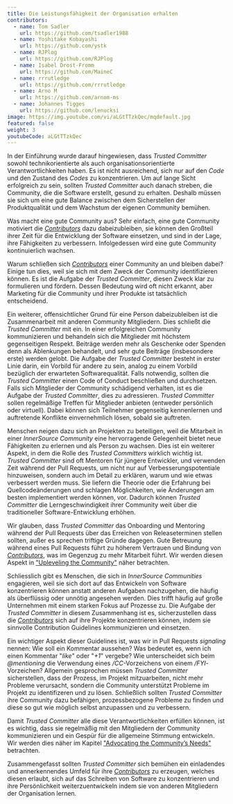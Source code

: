 ```yaml
---
title: Die Leistungsfähigkeit der Organisation erhalten
contributors:
  - name: Tom Sadler
    url: https://github.com/tsadler1988
  - name: Yoshitake Kobayashi
    url: https://github.com/ystk
  - name: RJPlog
    url: https://github.com/RJPlog
  - name: Isabel Drost-Fromm
    url: https://github.com/MaineC
  - name: rrrutledge
    url: https://github.com/rrrutledge
  - name: Arno M
    url: https://github.com/arnom-ms
  - name: Johannes Tigges
    url: https://github.com/lenucksi
image: https://img.youtube.com/vi/aLGtTTzkQec/mqdefault.jpg
featured: false
weight: 3
youtubeCode: aLGtTTzkQec
---
```

<div class="paragraph">
<p>In der Einführung wurde darauf hingewiesen, dass <em>Trusted Committer</em> sowohl technikorientierte als auch organisationsorientierte Verantwortlichkeiten haben. Es ist nicht ausreichend, sich nur auf den <em>Code</em> und den Zustand des <em>Codes</em> zu konzentrieren.
Um auf lange Sicht erfolgreich zu sein, sollten <em>Trusted Committer</em> auch danach streben, die Community, die die Software erstellt, gesund zu erhalten. Deshalb müssen sie sich um eine gute Balance zwischen dem Sicherstellen der Produktqualität und dem Wachstum der eigenen Community bemühen.</p>
</div>
<div class="paragraph">
<p>Was macht eine gute Community aus? Sehr einfach, eine gute Community motiviert die <a href="https://innersourcecommons.org/learn/learning-path/contributor"><em>Contributors</em></a> dazu dabeizubleiben, sie können den Großteil ihrer Zeit für die Entwicklung der Software einsetzen, und sind in der Lage, ihre Fähigkeiten zu verbessern.
Infolgedessen wird eine gute Community kontinuierlich wachsen.</p>
</div>
<div class="paragraph">
<p>Warum schließen sich <a href="https://innersourcecommons.org/learn/learning-path/contributor"><em>Contributors</em></a> einer Community an und bleiben dabei? Einige tun dies, weil sie sich mit dem Zweck der Community identifizieren können.
Es ist die Aufgabe der <em>Trusted Committer</em>, diesen Zweck klar zu formulieren und fördern. Dessen Bedeutung wird oft nicht erkannt, aber Marketing für die Community und ihrer Produkte ist tatsächlich entscheidend.</p>
</div>
<div class="paragraph">
<p>Ein weiterer, offensichtlicher Grund für eine Person dabeizubleiben ist die Zusammenarbeit mit anderen Community Mitgliedern.
Dies schließt die <em>Trusted Committer</em> mit ein.
In einer erfolgreichen Community kommunizieren und behandeln sich die Mitglieder mit höchstem gegenseitigen Respekt.
Beiträge werden mehr als Geschenke oder Spenden denn als Ablenkungen behandelt, und sehr gute Beiträge (insbesondere erste) werden gelobt.
Die Aufgabe der <em>Trusted Committer</em> besteht in erster Linie darin, ein Vorbild für andere zu sein, analog zu einem Vorbild bezüglich der erwarteten Softwarequalität.
Falls notwendig, sollten die <em>Trusted Committer</em> einen Code of Conduct beschließen und durchsetzen.
Falls sich Mitglieder der Community schädigend verhalten, ist es die Aufgabe der <em>Trusted Committer</em>, dies zu adressieren. <em>Trusted Committer</em> sollen regelmäßige Treffen für Mitglieder anbieten (entweder persönlich oder virtuell). Dabei können sich Teilnehmer gegenseitig kennenlernen und auftretende Konflikte einvernehmlich lösen, sobald sie auftreten.</p>
</div>
<div class="paragraph">
<p>Menschen neigen dazu sich an Projekten zu beteiligen, weil die Mitarbeit in einer <em>InnerSource Community</em> eine hervorragende Gelegenheit bietet neue Fähigkeiten zu erlernen und als Person zu wachsen.
Dies ist ein weiterer Aspekt, in dem die Rolle des <em>Trusted Committers</em> wirklich wichtig ist.
<em>Trusted Committer</em> sind oft Mentoren für jüngere Entwickler, und verwenden Zeit während der Pull Requests, um nicht nur auf Verbesserungspotentiale hinzuweisen, sondern auch im Detail zu erklären, warum und wie etwas verbessert werden muss.
Sie liefern die Theorie oder die Erfahrung bei Quellcodeänderungen und schlagen Möglichkeiten, wie Änderungen am besten implementiert werden können, vor. Dadurch können <em>Trusted Committer</em> die Lerngeschwindigkeit ihrer Community weit über die traditioneller Software-Entwicklung erhöhen.</p>
</div>
<div class="paragraph">
<p>Wir glauben, dass <em>Trusted Committer</em> das Onboarding und Mentoring während der Pull Requests über das Erreichen von Releaseterminen stellen sollten, außer es sprechen triftige Gründe dagegen.
Gute Betreuung während eines Pull Requests führt zu höherem Vertrauen und Bindung von <a href="https://innersourcecommons.org/learn/learning-path/contributor"><em>Contributors</em></a>, was im Gegenzug zu mehr Mitarbeit führt.
Wir werden diesen Aspekt in <a href="https://innersourcecommons.org/de/learn/learning-path/trusted-committer/04/">"Upleveling the Community"</a> näher betrachten.</p>
</div>
<div class="paragraph">
<p>Schliesslich gibt es Menschen, die sich in <em>InnerSource Communities</em> engagieren, weil sie sich dort auf das Entwickeln von Software konzentrieren können anstatt anderen Aufgaben nachzugehen, die häufig als überflüssig oder unnötig angesehen werden.
Dies trifft häufig auf große Unternehmen mit einem starken Fokus auf Prozesse zu.
Die Aufgabe der <em>Trusted Committer</em> in diesem Zusammenhang ist es, sicherzustellen dass die <a href="https://innersourcecommons.org/learn/learning-path/contributor"><em>Contributors</em></a> sich auf ihre Projekte konzentrieren können, indem sie sinnvolle Contribution Guidelines kommunizieren und einsetzen.</p>
</div>
<div class="paragraph">
<p>Ein wichtiger Aspekt dieser Guidelines ist, was wir in Pull Requests  <em>signaling</em> nennen: Wie soll ein Kommentar aussehen?
Was bedeutet es, wenn ich einen Kommentar "<em>like</em>" oder "<em>+1</em>" vergebe? Wie unterscheidet sich beim <em>@mentioning</em> die Verwendung eines <em>/CC</em>-Vorzeichens von einem <em>/FYI</em>-Vorzeichen?
Allgemein gesprochen müssen <em>Trusted Committer</em> sicherstellen, dass der Prozess, im Projekt mitzuarbeiten, nicht mehr Probleme verursacht, sondern die Community unterstützt Probleme im Projekt zu identifizeren und zu lösen.
Schließlich sollten <em>Trusted Committer</em> ihre Community dazu befähigen, prozessbezogene Probleme zu finden und diese so gut wie möglich selbst anzupassen und zu verbessern.</p>
</div>
<div class="paragraph">
<p>Damit <em>Trusted Committer</em> alle diese Verantwortlichkeiten erfüllen können, ist es wichtig, dass sie regelmäßig mit den Mitgliedern der Community kommunizieren und ein Gespür für die allgemeine Stimmung entwickeln.
Wir werden dies näher im Kapitel <a href="https://innersourcecommons.org/de/learn/learning-path/trusted-committer/06/">"Advocating the Community&#8217;s Needs"</a> betrachten.</p>
</div>
<div class="paragraph">
<p>Zusammengefasst sollten <em>Trusted Committer</em> sich bemühen ein einladendes und annerkennendes Umfeld für ihre <a href="https://innersourcecommons.org/learn/learning-path/contributor"><em>Contributors</em></a> zu erzeugen, welches diesen erlaubt, sich auf das Schreiben von Software zu konzentrieren und ihre Persönlichkeit weiterzuentwickeln indem sie von anderen Mitgliedern der Organisation lernen.</p>
</div>
<!--- This file autogenerated from https://github.com/InnerSourceCommons/InnerSourceLearningPath/blob/master/scripts -->